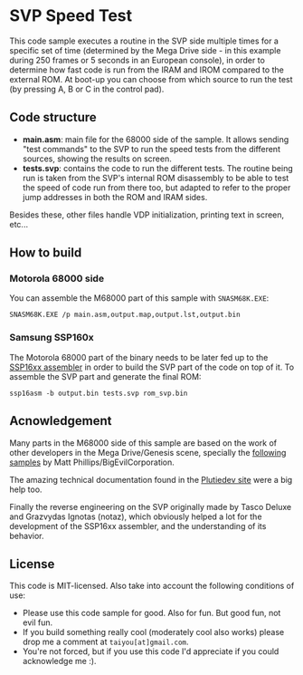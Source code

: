 # SVP Speed Test

This code sample executes a routine in the SVP side multiple times for a specific set of time (determined by the Mega Drive side - in this example during 250 frames or 5 seconds in an European console), in order to determine how fast code is run from the IRAM and IROM compared to the external ROM. At boot-up you can choose from which source to run the test (by pressing A, B or C in the control pad).

## Code structure

- **main.asm**: main file for the 68000 side of the sample. It allows sending "test commands" to the SVP to run the speed tests from the different sources, showing the results on screen.
- **tests.svp**: contains the code to run the different tests. The routine being run is taken from the SVP's internal ROM disassembly to be able to test the speed of code run from there too, but adapted to refer to the proper jump addresses in both the ROM and IRAM sides.

Besides these, other files handle VDP initialization, printing text in screen, etc...

## How to build

### Motorola 68000 side

You can assemble the M68000 part of this sample with `SNASM68K.EXE`:

`SNASM68K.EXE /p main.asm,output.map,output.lst,output.bin`

### Samsung SSP160x

The Motorola 68000 part of the binary needs to be later fed up to the [SSP16xx assembler](../../tools/ssp16asm) in order to build the SVP part of the code on top of it. To assemble the SVP part and generate the final ROM:

`ssp16asm -b output.bin tests.svp rom_svp.bin`

## Acnowledgement

Many parts in the M68000 side of this sample are based on the work of other developers in 
the Mega Drive/Genesis scene, specially the [following samples](https://github.com/BigEvilCorporation/megadrive_samples/) by Matt Phillips/BigEvilCorporation.

The amazing technical documentation found in the [Plutiedev site](https://plutiedev.com/) were a big help too.

Finally the reverse engineering on the SVP originally made by Tasco Deluxe and Grazvydas Ignotas (notaz),
which obviously helped a lot for the development of the SSP16xx assembler, and the understanding of its behavior.

## License

This code is MIT-licensed. Also take into account the following conditions of use:

* Please use this code sample for good. Also for fun. But good fun, not evil fun. 
* If you build something really cool (moderately cool also works) please drop me a comment at `taiyou[at]gmail.com`.
* You're not forced, but if you use this code I'd appreciate if you could acknowledge me :).